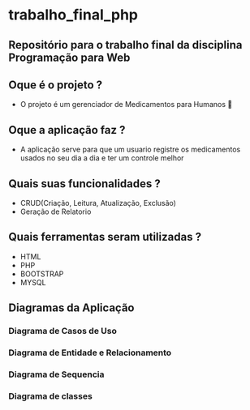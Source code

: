 # trabalho_final_php

Repositório para o trabalho final da disciplina Programação para Web
-

## Oque é o projeto ?
  - O projeto é um gerenciador de Medicamentos para Humanos 💊

## Oque a aplicação faz ?
  - A aplicação serve para que um usuario registre os medicamentos usados no seu dia a dia e ter um controle melhor

## Quais suas funcionalidades ?
  - CRUD(Criação, Leitura, Atualização, Exclusão)
  - Geração de Relatorio 

## Quais ferramentas seram utilizadas ?
  - HTML
  - PHP
  - BOOTSTRAP
  - MYSQL

## Diagramas da Aplicação

### Diagrama de Casos de Uso

### Diagrama de Entidade e Relacionamento

### Diagrama de Sequencia 

### Diagrama de classes
 
